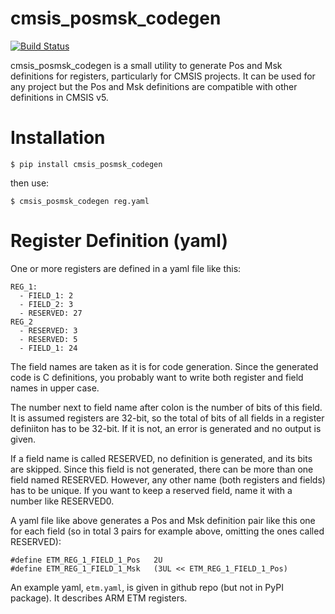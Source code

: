 
# cmsis_posmsk_codegen

[![Build Status](https://travis-ci.com/metebalci/cmsis_posmsk_codegen.svg?branch=master)](https://travis-ci.com/metebalci/cmsis_posmsk_codegen)

cmsis_posmsk_codegen is a small utility to generate Pos and Msk definitions for registers, particularly for CMSIS projects. It can be used for any project but the Pos and Msk definitions are compatible with other definitions in CMSIS v5.

# Installation

```
$ pip install cmsis_posmsk_codegen
```

then use:

```
$ cmsis_posmsk_codegen reg.yaml
```

# Register Definition (yaml)

One or more registers are defined in a yaml file like this:

```
REG_1:
  - FIELD_1: 2
  - FIELD_2: 3
  - RESERVED: 27
REG_2
  - RESERVED: 3
  - RESERVED: 5
  - FIELD_1: 24
```

The field names are taken as it is for code generation. Since the generated code is C definitions, you probably want to write both register and field names in upper case.

The number next to field name after colon is the number of bits of this field. It is assumed registers are 32-bit, so the total of bits of all fields in a register definiiton has to be 32-bit. If it is not, an error is generated and no output is given.

If a field name is called RESERVED, no definition is generated, and its bits are skipped. Since this field is not generated, there can be more than one field named RESERVED. However, any other name (both registers and fields) has to be unique. If you want to keep a reserved field, name it with a number like RESERVED0.

A yaml file like above generates a Pos and Msk definition pair like this one for each field (so in total 3 pairs for example above, omitting the ones called RESERVED):

```
#define ETM_REG_1_FIELD_1_Pos   2U
#define ETM_REG_1_FIELD_1_Msk   (3UL << ETM_REG_1_FIELD_1_Pos)
```

An example yaml, `etm.yaml`, is given in github repo (but not in PyPI package). It describes ARM ETM registers.
